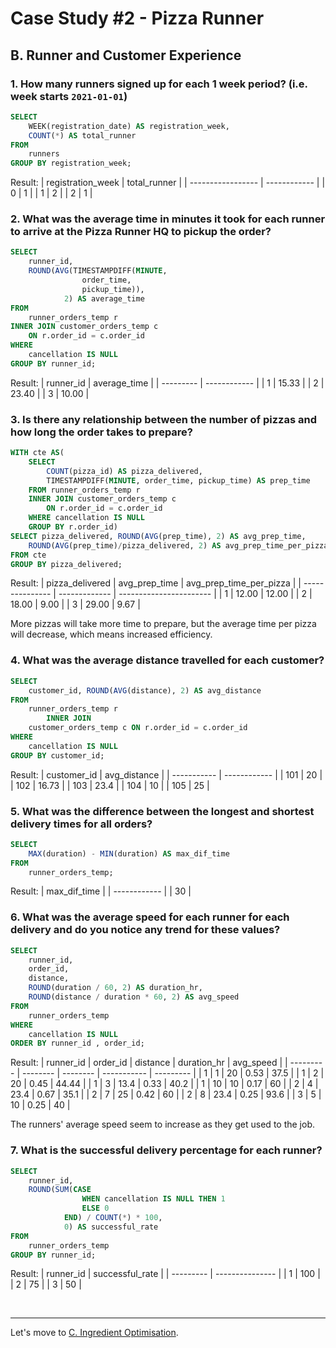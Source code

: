 # Case Study #2 - Pizza Runner

## B. Runner and Customer Experience
### 1. How many runners signed up for each 1 week period? (i.e. week starts <code>2021-01-01</code>)
```sql
SELECT 
    WEEK(registration_date) AS registration_week,
    COUNT(*) AS total_runner
FROM
    runners
GROUP BY registration_week;
```
Result:
| registration_week | total_runner |
| ----------------- | ------------ |
| 0                 | 1            |
| 1                 | 2            |
| 2                 | 1            |

### 2. What was the average time in minutes it took for each runner to arrive at the Pizza Runner HQ to pickup the order?
```sql
SELECT 
    runner_id,
    ROUND(AVG(TIMESTAMPDIFF(MINUTE,
                order_time,
                pickup_time)),
            2) AS average_time
FROM
    runner_orders_temp r
INNER JOIN customer_orders_temp c 
    ON r.order_id = c.order_id
WHERE
    cancellation IS NULL
GROUP BY runner_id;
```
Result:
| runner_id | average_time |
| --------- | ------------ |
| 1         | 15.33        |
| 2         | 23.40        |
| 3         | 10.00        |

### 3. Is there any relationship between the number of pizzas and how long the order takes to prepare?
```sql
WITH cte AS(
	SELECT
		COUNT(pizza_id) AS pizza_delivered,
		TIMESTAMPDIFF(MINUTE, order_time, pickup_time) AS prep_time
	FROM runner_orders_temp r
	INNER JOIN customer_orders_temp c
		ON r.order_id = c.order_id
	WHERE cancellation IS NULL
	GROUP BY r.order_id)
SELECT pizza_delivered, ROUND(AVG(prep_time), 2) AS avg_prep_time, 
	ROUND(AVG(prep_time)/pizza_delivered, 2) AS avg_prep_time_per_pizza
FROM cte
GROUP BY pizza_delivered;
```
Result:
| pizza_delivered | avg_prep_time | avg_prep_time_per_pizza |
| --------------- | ------------- | ----------------------- |
| 1               | 12.00         | 12.00                   |
| 2               | 18.00         | 9.00                    |
| 3               | 29.00         | 9.67                    |

More pizzas will take more time to prepare, but the average time per pizza will decrease, which means increased efficiency.

### 4. What was the average distance travelled for each customer?
```sql
SELECT 
    customer_id, ROUND(AVG(distance), 2) AS avg_distance
FROM
    runner_orders_temp r
        INNER JOIN
    customer_orders_temp c ON r.order_id = c.order_id
WHERE
    cancellation IS NULL
GROUP BY customer_id;
```
Result:
| customer_id | avg_distance |
| ----------- | ------------ |
| 101         | 20           |
| 102         | 16.73        |
| 103         | 23.4         |
| 104         | 10           |
| 105         | 25           |

### 5. What was the difference between the longest and shortest delivery times for all orders?
```sql
SELECT 
    MAX(duration) - MIN(duration) AS max_dif_time
FROM
    runner_orders_temp;
```
Result:
| max_dif_time |
| ------------ |
| 30           |

### 6. What was the average speed for each runner for each delivery and do you notice any trend for these values?
```sql
SELECT 
    runner_id,
    order_id,
    distance,
    ROUND(duration / 60, 2) AS duration_hr,
    ROUND(distance / duration * 60, 2) AS avg_speed
FROM
    runner_orders_temp
WHERE
    cancellation IS NULL
ORDER BY runner_id , order_id;
```
Result:
| runner_id | order_id | distance | duration_hr | avg_speed |
| --------- | -------- | -------- | ----------- | --------- |
| 1         | 1        | 20       | 0.53        | 37.5      |
| 1         | 2        | 20       | 0.45        | 44.44     |
| 1         | 3        | 13.4     | 0.33        | 40.2      |
| 1         | 10       | 10       | 0.17        | 60        |
| 2         | 4        | 23.4     | 0.67        | 35.1      |
| 2         | 7        | 25       | 0.42        | 60        |
| 2         | 8        | 23.4     | 0.25        | 93.6      |
| 3         | 5        | 10       | 0.25        | 40        |

The runners' average speed seem to increase as they get used to the job.

### 7. What is the successful delivery percentage for each runner?
```sql
SELECT 
    runner_id,
    ROUND(SUM(CASE
                WHEN cancellation IS NULL THEN 1
                ELSE 0
            END) / COUNT(*) * 100,
            0) AS successful_rate
FROM
    runner_orders_temp
GROUP BY runner_id;
```
Result:
| runner_id | successful_rate |
| --------- | --------------- |
| 1         | 100             |
| 2         | 75              |
| 3         | 50              |

<br>

***
Let's move to [C. Ingredient Optimisation](./C.%20Ingredient%20Optimisation.md).